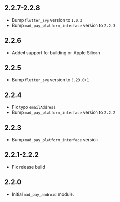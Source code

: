 ## 2.2.7-2.2.8

* Bump `flutter_svg` version to `1.0.3`
* Bump `mad_pay_platform_interface` version to `2.2.3`

## 2.2.6

* Added support for building on Apple Silicon

## 2.2.5

* Bump `flutter_svg` version to `0.23.0+1`

## 2.2.4

* Fix typo `emailAddress`
* Bump `mad_pay_platform_interface` version to `2.2.2`

## 2.2.3

* Bump `mad_pay_platform_interface` version

## 2.2.1-2.2.2

* Fix release build

## 2.2.0

* Initial `mad_pay_android` module.